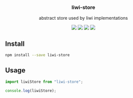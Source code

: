 <h3 align="center">
  liwi-store
</h3>

<p align="center">
  abstract store used by liwi implementations
</p>

<p align="center">
  <a href="https://npmjs.org/package/liwi-store"><img src="https://img.shields.io/npm/v/liwi-store.svg?style=flat-square"></a>
  <a href="https://npmjs.org/package/liwi-store"><img src="https://img.shields.io/npm/dw/liwi-store.svg?style=flat-square"></a>
  <a href="https://npmjs.org/package/liwi-store"><img src="https://img.shields.io/node/v/liwi-store.svg?style=flat-square"></a>
  <a href="https://npmjs.org/package/liwi-store"><img src="https://img.shields.io/npm/types/liwi-store.svg?style=flat-square"></a>
</p>

## Install

```bash
npm install --save liwi-store
```

## Usage

```js
import liwiStore from "liwi-store";

console.log(liwiStore);
```
